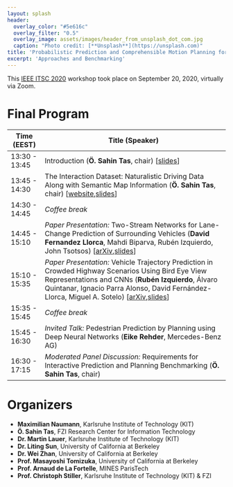 ```yaml
---
layout: splash
header:
  overlay_color: "#5e616c"
  overlay_filter: "0.5"
  overlay_image: assets/images/header_from_unsplash_dot_com.jpg
  caption: "Photo credit: [**Unsplash**](https://unsplash.com)"
title: 'Probabilistic Prediction and Comprehensible Motion Planning for Automated Vehicles'
excerpt: 'Approaches and Benchmarking'
---
```


This [IEEE ITSC 2020](https://ieee-itsc2020.org/) workshop took place on September 20, 2020, virtually via Zoom.

# Final Program

|Time (EEST)   | Title (Speaker)                 |
|--------------|--------------------------------------|
|13:30 - 13:45 | Introduction (**Ö. Sahin Tas**, chair) \[[slides](/assets/slides/2020-09-20_workshop_presentation.pdf)\]
|13:45 - 14:30 | The Interaction Dataset: Naturalistic Driving Data Along with Semantic Map Information (**Ö. Sahin Tas**, chair) \[[website](https://interaction-dataset.com/),[slides](/assets/slides/2020-09-20_dataset_presentation.pdf)\]
|14:30 - 14:45 | *Coffee break*
|14:45 - 15:10 | *Paper Presentation:* Two-Stream Networks for Lane-Change Prediction of Surrounding Vehicles (**David Fernandez Llorca**, Mahdi Biparva, Rubén Izquierdo, John Tsotsos) \[[arXiv](https://arxiv.org/abs/2008.10869),[slides](/assets/slides/TwoStreamPresentationITSC2020.pdf)\]
|15:10 - 15:35 | *Paper Presentation:* Vehicle Trajectory Prediction in Crowded Highway Scenarios  Using Bird Eye View  Representations and CNNs (**Rubén Izquierdo**, Álvaro Quintanar, Ignacio Parra Alonso, David Fernández-Llorca, Miguel  A. Sotelo) \[[arXiv](https://arxiv.org/abs/2008.11493),[slides](/assets/slides/R_Izquierdo_ITSC2020.pdf)\]
|15:35 - 15:45 | *Coffee break*
|15:45 - 16:30 | *Invited Talk:* Pedestrian Prediction by Planning using Deep Neural Networks (**Eike Rehder**, Mercedes-Benz AG)
|16:30 - 17:15 | *Moderated Panel Discussion:* Requirements for Interactive Prediction and Planning Benchmarking (**Ö. Sahin Tas**, chair)


# Organizers

- **Maximilian Naumann**, Karlsruhe Institute of Technology (KIT)
- **Ö. Sahin Tas**, FZI Research Center for Information Technology
- **Dr. Martin Lauer**, Karlsruhe Institute of Technology (KIT)
- **Dr. Liting Sun**, University of California at Berkeley
- **Dr. Wei Zhan**, University of California at Berkeley
- **Prof. Masayoshi Tomizuka**, University of California at Berkeley
- **Prof. Arnaud de La Fortelle**, MINES ParisTech
- **Prof. Christoph Stiller**, Karlsruhe Institute of Technology (KIT) & FZI


